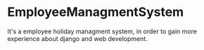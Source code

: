 # EmployeeManagmentSystem
It's a employee holiday managment system, in order to gain more experience about django and web development.
